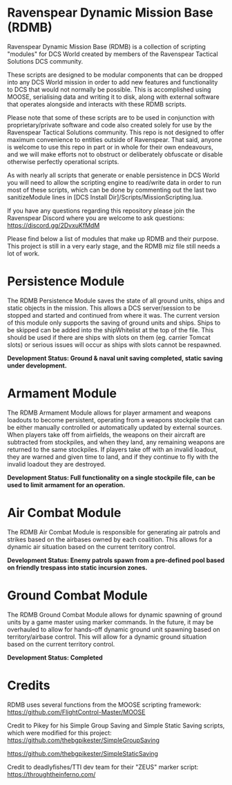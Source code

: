 # Ravenspear Dynamic Mission Base (RDMB)
Ravenspear Dynamic Mission Base (RDMB) is a collection of scripting "modules" for DCS World created by members of the Ravenspear Tactical Solutions DCS community.

These scripts are designed to be modular components that can be dropped into any DCS World mission in order to add new features and functionality to DCS that would not normally be possible. This is accomplished using MOOSE, serialising data and writing it to disk, along with external software that operates alongside and interacts with these RDMB scripts.

Please note that some of these scripts are to be used in conjunction with proprietary/private software and code also created solely for use by the Ravenspear Tactical Solutions community. This repo is not designed to offer maximum convenience to entities outside of Ravenspear. That said, anyone is welcome to use this repo in part or in whole for their own endeavours, and we will make efforts not to obstruct or deliberately obfuscate or disable otherwise perfectly operational scripts.

As with nearly all scripts that generate or enable persistence in DCS World you will need to allow the scripting engine to read/write data in order to run most of these scripts, which can be done by commenting out the last two sanitizeModule lines in [DCS Install Dir]/Scripts/MissionScripting.lua.

If you have any questions regarding this repository please join the Ravenspear Discord where you are welcome to ask questions: https://discord.gg/2DvxuKfMdM

Please find below a list of modules that make up RDMB and their purpose. This project is still in a very early stage, and the RDMB miz file still needs a lot of work.

# Persistence Module

The RDMB Persistence Module saves the state of all ground units, ships and static objects in the mission. This allows a DCS server/session to be stopped and started and continued from where it was. The current version of this module only supports the saving of ground units and ships. Ships to be skipped can be added into the shipWhitelist at the top of the file. This should be used if there are ships with slots on them (eg. carrier Tomcat slots) or serious issues will occur as ships with slots cannot be respawned.

**Development Status: Ground & naval unit saving completed, static saving under development.**

# Armament Module

The RDMB Armament Module allows for player armament and weapons loadouts to become persistent, operating from a weapons stockpile that can be either manually controlled or automatically updated by external sources. When players take off from airfields, the weapons on their aircraft are subtracted from stockpiles, and when they land, any remaining weapons are returned to the same stockpiles. If players take off with an invalid loadout, they are warned and given time to land, and if they continue to fly with the invalid loadout they are destroyed.

**Development Status: Full functionality on a single stockpile file, can be used to limit armament for an operation.**

# Air Combat Module

The RDMB Air Combat Module is responsible for generating air patrols and strikes based on the airbases owned by each coalition. This allows for a dynamic air situation based on the current territory control. 

**Development Status: Enemy patrols spawn from a pre-defined pool based on friendly trespass into static incursion zones.**

# Ground Combat Module

The RDMB Ground Combat Module allows for dynamic spawning of ground units by a game master using marker commands. In the future, it may be overhauled to allow for hands-off dynamic ground unit spawning based on territory/airbase control. This will allow for a dynamic ground situation based on the current territory control.

**Development Status: Completed**

# Credits

RDMB uses several functions from the MOOSE scripting framework: https://github.com/FlightControl-Master/MOOSE

Credit to Pikey for his Simple Group Saving and Simple Static Saving scripts, which were modified for this project: https://github.com/thebgpikester/SimpleGroupSaving

https://github.com/thebgpikester/SimpleStaticSaving

Credit to deadlyfishes/TTI dev team for their "ZEUS" marker script: https://throughtheinferno.com/


